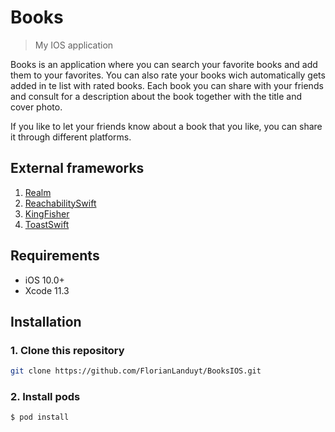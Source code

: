 # Books
> My IOS application


Books is an application where you can search your favorite books and add them to your favorites. You can also rate your books wich automatically gets added in te list with rated books. Each book you can share with your friends and consult for a description about the book together with the title and cover photo.

If you like to let your friends know about a book that you like, you can share it through different platforms.

## External frameworks
1. [Realm](https://realm.io) 
2. [ReachabilitySwift](https://github.com/ashleymills/Reachability.swift)
3. [KingFisher](https://github.com/onevcat/Kingfisher)
4. [ToastSwift](https://github.com/scalessec/Toast-Swift)
## Requirements

- iOS 10.0+
- Xcode 11.3

## Installation
### 1. Clone this repository
```bash
git clone https://github.com/FlorianLanduyt/BooksIOS.git
```

### 2. Install pods
```bash
$ pod install
```
